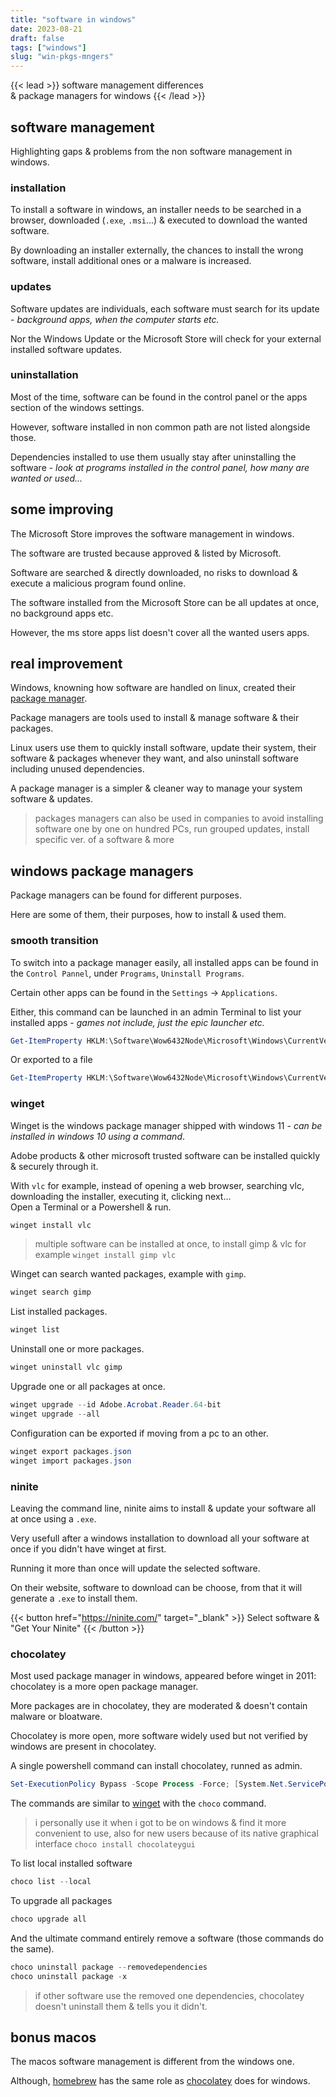 ```yaml
---
title: "software in windows"
date: 2023-08-21
draft: false
tags: ["windows"]
slug: "win-pkgs-mngers"
---
```


<!-- prologue -->

{{< lead >}}
software management differences  
& package managers for windows
{{< /lead >}}

<!-- sources 

Get-ItemProperty HKLM:\Software\Wow6432Node\Microsoft\Windows\CurrentVersion\Uninstall\* | Select-Object DisplayName, DisplayVersion, Publisher, InstallDate | Format-Table –AutoSiz
exporte pas les jeux (epic games, origin...)

-->

<!-- article -->

## software management

Highlighting gaps & problems from the non software management in windows.

### installation

To install a software in windows, an installer needs to be searched in a browser, downloaded (`.exe`, `.msi`...) & executed to download the wanted software.

By downloading an installer externally, the chances to install the wrong software, install additional ones or a malware is increased.

### updates 

Software updates are individuals, each software must search for its update - *background apps, when the computer starts etc.*

Nor the Windows Update or the Microsoft Store will check for your external installed software updates.

### uninstallation

Most of the time, software can be found in the control panel or the apps section of the windows settings.

However, software installed in non common path are not listed alongside those.

Dependencies installed to use them usually stay after uninstalling the software - *look at programs installed in the control panel, how many are wanted or used...*

## some improving

The Microsoft Store improves the software management in windows.

The software are trusted because approved & listed by Microsoft.

Software are searched & directly downloaded, no risks to download & execute a malicious program found online.

The software installed from the Microsoft Store can be all updates at once, no background apps etc.

However, the ms store apps list doesn't cover all the wanted users apps.

## real improvement

Windows, knowning how software are handled on linux, created their [package manager](https://learn.microsoft.com/en-us/windows/package-manager/#understanding-package-managers).

Package managers are tools used to install & manage software & their packages.

Linux users use them to quickly install software, update their system, their software & packages whenever they want, and also uninstall software including unused dependencies.

A package manager is a simpler & cleaner way to manage your system software & updates.

> packages managers can also be used in companies to avoid installing software one by one on hundred PCs, run grouped updates, install specific ver. of a software & more

## windows package managers

Package managers can be found for different purposes.

Here are some of them, their purposes, how to install & used them.

### smooth transition

To switch into a package manager easily, all installed apps can be found in the `Control Pannel`, under `Programs`, `Uninstall Programs`.

Certain other apps can be found in the `Settings` -> `Applications`.

Either, this command can be launched in an admin Terminal to list your installed apps - *games not include, just the epic launcher etc.*

```powershell
Get-ItemProperty HKLM:\Software\Wow6432Node\Microsoft\Windows\CurrentVersion\Uninstall\* | Select-Object DisplayName, DisplayVersion, Publisher, InstallDate | Format-Table –AutoSiz
```
Or exported to a file
```powershell
Get-ItemProperty HKLM:\Software\Wow6432Node\Microsoft\Windows\CurrentVersion\Uninstall\* | Select-Object DisplayName, DisplayVersion, Publisher, InstallDate | Format-Table –AutoSize > C:\programs.txt
```
### winget
<!-- https://www.techradar.com/how-to/how-to-install-and-use-windows-package-manager 
Invoke-WebRequest -Uri https://github.com/microsoft/winget-cli/releases/download/v1.5.2201/Microsoft.DesktopAppInstaller_8wekyb3d8bbwe.msixbundle -OutFile .\MicrosoftDesktopAppInstaller_8wekyb3d8bbwe.msixbundle
-->

Winget is the windows package manager shipped with windows 11 - *can be installed in windows 10 using a command*.

Adobe products & other microsoft trusted software can be installed quickly & securely through it.

With `vlc` for example, instead of opening a web browser, searching vlc, downloading the installer, executing it, clicking next...  
Open a Terminal or a Powershell & run.
```powershell
winget install vlc
```
> multiple software can be installed at once, to install gimp & vlc for example `winget install gimp vlc`

Winget can search wanted packages, example with `gimp`.
```powershell
winget search gimp
```

List installed packages.
```powershell
winget list
```

Uninstall one or more packages.
```powershell
winget uninstall vlc gimp
```

Upgrade one or all packages at once.
```powershell
winget upgrade --id Adobe.Acrobat.Reader.64-bit
winget upgrade --all
```

Configuration can be exported if moving from a pc to an other.
```powershell
winget export packages.json
winget import packages.json
```

### ninite
<!-- https://blog.logrocket.com/6-best-package-managers-windows-beyond/#ninite -->
Leaving the command line, ninite aims to install & update your software all at once using a `.exe`.

Very usefull after a windows installation to download all your software at once if you didn't have winget at first.

Running it more than once will update the selected software.

On their website, software to download can be choose, from that it will generate a `.exe` to install them.

{{< button href="https://ninite.com/" target="_blank" >}}
Select software & "Get Your Ninite"
{{< /button >}}

### chocolatey

Most used package manager in windows, appeared before winget in 2011: chocolatey is a more open package manager.

More packages are in chocolatey, they are moderated & doesn't contain malware or bloatware.

Chocolatey is more open, more software widely used but not verified by windows are present in chocolatey.

A single powershell command can install chocolatey, runned as admin.
```powershell
Set-ExecutionPolicy Bypass -Scope Process -Force; [System.Net.ServicePointManager]::SecurityProtocol = [System.Net.ServicePointManager]::SecurityProtocol -bor 3072; iex ((New-Object System.Net.WebClient).DownloadString('https://community.chocolatey.org/install.ps1'))
```

The commands are similar to [winget](#winget) with the `choco` command.

> i personally use it when i got to be on windows & find it more convenient to use, also for new users because of its native graphical interface `choco install chocolateygui`

To list local installed software
```powershell
choco list --local
```

To upgrade all packages
```powershell
choco upgrade all
```

And the ultimate command entirely remove a software (those commands do the same).


```powershell
choco uninstall package --removedependencies
choco uninstall package -x
```
> if other software use the removed one dependencies, chocolatey doesn't uninstall them & tells you it didn't.


## bonus macos

The macos software management is different from the windows one.

Although, [homebrew](https://brew.sh/) has the same role as [chocolatey](#chocolatey) does for windows.